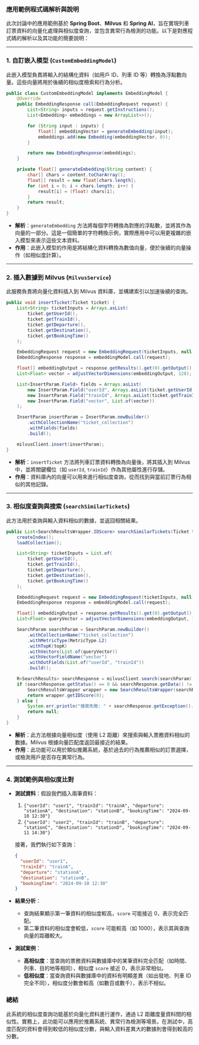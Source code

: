 ### **應用範例程式碼解析與說明**

此次討論中的應用範例基於 **Spring Boot**、**Milvus** 和 **Spring AI**，旨在實現列車訂票資料的向量化處理與相似度查詢，並包含異常行為檢測的功能。以下是對應程式碼的解析以及其功能的簡要說明：

---

### **1. 自訂嵌入模型 (`CustomEmbeddingModel`)**
此嵌入模型負責將輸入的結構化資料（如用戶 ID、列車 ID 等）轉換為浮點數向量。這些向量將用於後續的相似度檢索和行為分析。

```java
public class CustomEmbeddingModel implements EmbeddingModel {
    @Override
    public EmbeddingResponse call(EmbeddingRequest request) {
        List<String> inputs = request.getInstructions();
        List<Embedding> embeddings = new ArrayList<>();

        for (String input : inputs) {
            float[] embeddingVector = generateEmbedding(input);
            embeddings.add(new Embedding(embeddingVector, 0));
        }

        return new EmbeddingResponse(embeddings);
    }

    private float[] generateEmbedding(String content) {
        char[] chars = content.toCharArray();
        float[] result = new float[chars.length];
        for (int i = 0; i < chars.length; i++) {
            result[i] = (float) chars[i];
        }
        return result;
    }
}
```

- **解析**：`generateEmbedding` 方法將每個字符轉換為對應的浮點數，並將其作為向量的一部分。這是一個簡單的字符轉換示例，實際應用中可以用更複雜的嵌入模型來表示這些文本資料。
- **作用**：此嵌入模型的作用是將結構化資料轉換為數值向量，便於後續的向量操作（如相似度計算）。

---

### **2. 插入數據到 Milvus (`MilvusService`)**
此服務負責將向量化資料插入到 Milvus 資料庫，並構建索引以加速後續的查詢。

```java
public void insertTicket(Ticket ticket) {
    List<String> ticketInputs = Arrays.asList(
        ticket.getUserId(),
        ticket.getTrainId(),
        ticket.getDeparture(),
        ticket.getDestination(),
        ticket.getBookingTime()
    );

    EmbeddingRequest request = new EmbeddingRequest(ticketInputs, null);
    EmbeddingResponse response = embeddingModel.call(request);

    float[] embeddingOutput = response.getResults().get(0).getOutput();
    List<Float> vector = adjustVectorDimensions(embeddingOutput, 128);

    List<InsertParam.Field> fields = Arrays.asList(
        new InsertParam.Field("userId", Arrays.asList(ticket.getUserId())),
        new InsertParam.Field("trainId", Arrays.asList(ticket.getTrainId())),
        new InsertParam.Field("vector", List.of(vector))
    );

    InsertParam insertParam = InsertParam.newBuilder()
        .withCollectionName("ticket_collection")
        .withFields(fields)
        .build();

    milvusClient.insert(insertParam);
}
```

- **解析**：`insertTicket` 方法將列車訂票資料轉換為向量後，將其插入到 Milvus 中，並將關鍵欄位（如 `userId`, `trainId`）作為其他屬性進行存儲。
- **作用**：資料庫內的向量可以用來進行相似度查詢，從而找到與當前訂票行為相似的其他記錄。

---

### **3. 相似度查詢與搜索 (`searchSimilarTickets`)**
此方法用於查詢與輸入資料相似的數據，並返回相關結果。

```java
public List<SearchResultsWrapper.IDScore> searchSimilarTickets(Ticket ticket, int topK) {
    createIndex();
    loadCollection();

    List<String> ticketInputs = List.of(
        ticket.getUserId(),
        ticket.getTrainId(),
        ticket.getDeparture(),
        ticket.getDestination(),
        ticket.getBookingTime()
    );

    EmbeddingRequest request = new EmbeddingRequest(ticketInputs, null);
    EmbeddingResponse response = embeddingModel.call(request);

    float[] embeddingOutput = response.getResults().get(0).getOutput();
    List<Float> queryVector = adjustVectorDimensions(embeddingOutput, 128);

    SearchParam searchParam = SearchParam.newBuilder()
        .withCollectionName("ticket_collection")
        .withMetricType(MetricType.L2)
        .withTopK(topK)
        .withVectors(List.of(queryVector))
        .withVectorFieldName("vector")
        .withOutFields(List.of("userId", "trainId"))
        .build();

    R<SearchResults> searchResponse = milvusClient.search(searchParam);
    if (searchResponse.getStatus() == 0 && searchResponse.getData() != null) {
        SearchResultsWrapper wrapper = new SearchResultsWrapper(searchResponse.getData().getResults());
        return wrapper.getIDScore(0);
    } else {
        System.err.println("搜索失敗: " + searchResponse.getException().getMessage());
        return null;
    }
}
```

- **解析**：此方法根據向量相似度（使用 L2 距離）來搜索與輸入票務資料相似的數據。Milvus 根據向量匹配度返回最接近的結果。
- **作用**：此功能可以用於類似推薦系統，基於過去的行為推薦相似的訂票選擇，或檢測用戶是否存在異常行為。

---

### **4. 測試範例與相似度比對**

- **測試資料**：假設我們插入兩筆資料：
  1. `{"userId": "user1", "trainId": "trainA", "departure": "stationA", "destination": "stationB", "bookingTime": "2024-09-10 12:30"}`
  2. `{"userId": "user2", "trainId": "trainB", "departure": "stationC", "destination": "stationD", "bookingTime": "2024-09-11 14:30"}`

  接著，我們執行如下查詢：
  ```json
  {
    "userId": "user1",
    "trainId": "trainA",
    "departure": "stationA",
    "destination": "stationB",
    "bookingTime": "2024-09-10 12:30"
  }
  ```

- **結果分析**：
  - 查詢結果顯示第一筆資料的相似度較高，`score` 可能接近 0，表示完全匹配。
  - 第二筆資料的相似度會較低，`score` 可能較高（如 1000），表示其與查詢向量的距離較大。

- **測試案例**：
  - **高相似度**：當查詢的票務資料與數據庫中的某筆資料完全匹配（如時間、列車、目的地等相同），相似度 `score` 接近 0，表示非常相似。
  - **低相似度**：當查詢資料與數據庫中的資料有明顯差異（如出發地、列車 ID 完全不同），相似度分數會較高（如數百或數千），表示不相似。

### **總結**

此系統的相似度查詢功能基於向量化資料進行運作，通過 L2 距離度量資料間的相似性。實務上，此功能可以應用於推薦系統、異常行為檢測等場景。在測試中，高度匹配的資料會得到較低的相似度分數，與輸入資料差異大的數據則會得到較高的分數。
